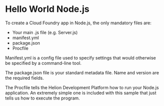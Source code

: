 # Hello World Node.js

To create a Cloud Foundry app in Node.js, the only mandatory files are:
* Your main .js file (e.g. Server.js)
* manifest.yml
* package.json
* Procfile 

Manifest.yml is a config file used to specify settings that would otherwise be
specified by a command-line tool. 

The package.json file is your standard metadata file. Name and version are the 
required fields. 

The Procfile tells the Helion Development Platform how to run your Node.js 
application. An extremely simple one is included with this sample that just 
tells us how to execute the program. 